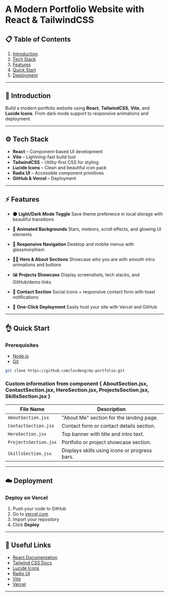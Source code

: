 # A Modern Portfolio Website with React & TailwindCSS

## 📋 Table of Contents

1. [Introduction](#-introduction)
2. [Tech Stack](#-tech-stack)
3. [Features](#-features)
4. [Quick Start](#-quick-start)
5. [Deployment](#-deployment)

---

## 🚀 Introduction

Build a modern portfolio website using **React**, **TailwindCSS**, **Vite**, and **Lucide Icons**. From dark mode support to responsive animations and deployment.


---

## ⚙️ Tech Stack

* **React** – Component-based UI development
* **Vite** – Lightning-fast build tool
* **TailwindCSS** – Utility-first CSS for styling
* **Lucide Icons** – Clean and beautiful icon pack
* **Radix UI** – Accessible component primitives
* **GitHub & Vercel** – Deployment

---

## ⚡️ Features

* 🌑 **Light/Dark Mode Toggle**
  Save theme preference in local storage with beautiful transitions

* 💫 **Animated Backgrounds**
  Stars, meteors, scroll effects, and glowing UI elements

* 📱 **Responsive Navigation**
  Desktop and mobile menus with glassmorphism

* 👨‍💻 **Hero & About Sections**
  Showcase who you are with smooth intro animations and buttons

* 🖼️ **Projects Showcase**
  Display screenshots, tech stacks, and GitHub/demo links

* 📩 **Contact Section**
  Social icons + responsive contact form with toast notifications

* 🚀 **One-Click Deployment**
  Easily host your site with Vercel and GitHub

---

## 👌 Quick Start

### Prerequisites

* [Node.js](https://nodejs.org/)
* [Git](https://git-scm.com/)

```bash
git clone https://github.com/locdeng/my-portfolio.git
```

### Custom information from component { AboutSection.jsx, ContactSection.jsx, HeroSection.jsx, ProjectsSection.jsx, SkillsSection.jsx }

| File Name             | Description                                  |
|----------------------|----------------------------------------------|
| `AboutSection.jsx`    | "About Me" section for the landing page.     |
| `ContactSection.jsx`  | Contact form or contact details section.     |
| `HeroSection.jsx`     | Top banner with title and intro text.        |
| `ProjectsSection.jsx` | Portfolio or project showcase section.       |
| `SkillsSection.jsx`   | Displays skills using icons or progress bars.| --> not use right now.


---

## ☁️ Deployment

### Deploy on Vercel

1. Push your code to GitHub
2. Go to [vercel.com](https://vercel.com)
3. Import your repository
4. Click **Deploy**
   
---

## 🔗 Useful Links

* [React Documentation](https://reactjs.org/)
* [Tailwind CSS Docs](https://tailwindcss.com/)
* [Lucide Icons](https://lucide.dev/)
* [Radix UI](https://www.radix-ui.com/)
* [Vite](https://vitejs.dev/)
* [Vercel](https://vercel.com/)

---

